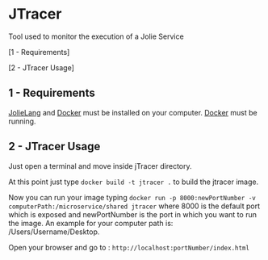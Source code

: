 # JTracer
Tool used to monitor the execution of a Jolie Service

[1 - Requirements]

[2 - JTracer Usage]

## 1 - Requirements

[JolieLang](http://jolie-lang.org/) and [Docker](https://www.docker.com/) must be installed on your computer. 
[Docker](https://www.docker.com/) must be running.

## 2 - JTracer Usage

Just open a terminal and move inside jTracer directory.

At this point just type ```docker build -t jtracer .``` to build the jtracer image.

Now you can run your image typing ```docker run -p 8000:newPortNumber -v computerPath:/microservice/shared jtracer``` where 8000 is the default port which is exposed and newPortNumber is the port in which you want to run the image. An example for your computer path is: /Users/Username/Desktop.

Open your browser and go to : ```http://localhost:portNumber/index.html```
